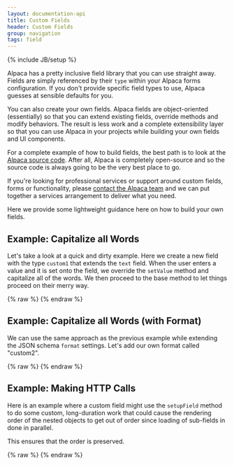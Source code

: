 ```yaml
---
layout: documentation-api
title: Custom Fields
header: Custom Fields
group: navigation
tags: field
---
```

{% include JB/setup %}

Alpaca has a pretty inclusive field library that you can use straight away.  Fields are simply referenced by their
<code>type</code> within your Alpaca forms configuration.  If you don't provide specific field types to use, Alpaca
guesses at sensible defaults for you.

You can also create your own fields.  Alpaca fields are object-oriented (essentially) so that you can extend existing
fields, override methods and modify behaviors.  The result is less work and a complete extensibility layer so that you
can use Alpaca in your projects while building your own fields and UI components.

For a complete example of how to build fields, the best path is to look at the
<a href="https://github.com/gitana/alpaca">Alpaca source code</a>.  After all, Alpaca is completely open-source and
so the source code is always going to be the very best place to go.

If you're looking for professional services or support around custom fields, forms or functionality, please
<a href="support.html">contact the Alpaca team</a> and we can put together a services arrangement to deliver what
you need.

Here we provide some lightweight guidance here on how to build your own fields.

## Example: Capitalize all Words

Let's take a look at a quick and dirty example.  Here we create a new field with the type <code>custom1</code>
that extends the <code>text</code> field.  When the user enters a value and it is set onto the field, we override
the <code>setValue</code> method and capitalize all of the words.  We then proceed to the base method to let things
proceed on their merry way.

<div id="field1"> </div>
{% raw %}
<script type="text/javascript" id="field1-script">
$.alpaca.Fields.Custom1Field = $.alpaca.Fields.TextField.extend({
    getFieldType: function() {
        return "custom1";
    },
    setValue: function(val)
    {
        var words = val.split(" ");
        for (var i = 0; i < words.length; i++)
        {
            var newWord = words[i].substring(0,1).toUpperCase();
            if (words[i].length > 1) {
                newWord += words[i].substring(1).toLowerCase();
            }
            words[i] = newWord;
        }
        this.base(words.join(" "));
    },
    onKeyPress: function(e)
    {
        this.base(e);
        var self = this;
        Alpaca.later(0, this, function() {
            var v = self.getValue();
            self.setValue(v);
        });
    }
});
Alpaca.registerFieldClass("custom1", Alpaca.Fields.Custom1Field);
$("#field1").alpaca({
    "schema": {
        "type": "object",
        "properties": {
            "name": {
                "type": "string",
                "title": "What is your name?"
            }
        }
    },
    "options": {
        "fields": {
            "name": {
                "type": "custom1"
            }
        }
    }
});
</script>
{% endraw %}

## Example: Capitalize all Words (with Format)

We can use the same approach as the previous example while extending the JSON schema <code>format</code> settings.
Let's add our own format called "custom2".

<div id="field2"> </div>
{% raw %}
<script type="text/javascript" id="field2-script">
$.alpaca.Fields.Custom2Field = $.alpaca.Fields.TextField.extend({
    getFieldType: function() {
        return "custom2";
    },
    setValue: function(val)
    {
        var words = val.split(" ");
        for (var i = 0; i < words.length; i++)
        {
            var newWord = words[i].substring(0,1).toUpperCase();
            if (words[i].length > 1) {
                newWord += words[i].substring(1).toLowerCase();
            }
            words[i] = newWord;
        }
        this.base(words.join(" "));
    },
    onKeyPress: function(e)
    {
        this.base(e);
        var self = this;
        Alpaca.later(0, this, function() {
            var v = self.getValue();
            self.setValue(v);
        });
    }
});
Alpaca.registerFieldClass("custom2", Alpaca.Fields.Custom2Field);
Alpaca.registerDefaultFormatFieldMapping("capitalized_words", "custom2");
$("#field2").alpaca({
    "schema": {
        "type": "object",
        "properties": {
            "name": {
                "type": "string",
                "title": "What is your name?",
                "format": "capitalized_words"
            }
        }
    }
});
</script>
{% endraw %}


## Example: Making HTTP Calls

Here is an example where a custom field might use the `setupField` method to do some custom, long-duration work
that could cause the rendering order of the nested objects to get out of order since loading of sub-fields in
done in parallel.

This ensures that the order is preserved.

<div id="field3"> </div>
{% raw %}
<script type="text/javascript" id="field3-script">
$.alpaca.Fields.Custom3Field = $.alpaca.Fields.TextField.extend({
    getFieldType: function() {
        return "custom3";
    },
    setupField: function(callback) {        
        // delay up to one second before firing callback
        var delay = Math.floor(Math.random() * 1000);        
        setTimeout(function() {
            callback();
        }, delay);
    }
});
Alpaca.registerFieldClass("custom3", Alpaca.Fields.Custom3Field);
$("#field3").alpaca({
    "schema": {
        "type": "object",
        "properties": {
            "firstName": {
                "type": "string",
                "title": "1. First Name"
            },
            "middleName": {
                "type": "string",
                "title": "2. Middle Name"
            },
            "lastName": {
                "type": "string",
                "title": "3. Last Name"
            }
        }
    },
    "options": {
        "fields": {
            "firstName": {
                "type": "custom3"
            },
            "middleName": {
                "type": "custom3"
            },
            "lastName": {
                "type": "custom3"
            }
        }
    }
});
</script>
{% endraw %}


